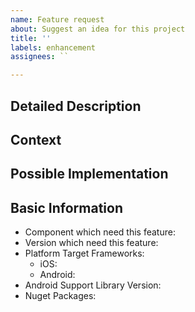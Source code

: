 ```yaml
---
name: Feature request
about: Suggest an idea for this project
title: ''
labels: enhancement
assignees: ``

---
```


<!--- Provide a general summary of the issue in the Title above -->

## Detailed Description
<!--- Provide a detailed description of the change or addition you are proposing -->

## Context
<!--- Why is this change important to you? How would you use it? -->
<!--- How can it benefit other users? -->

## Possible Implementation
<!--- Not obligatory, but suggest an idea for implementing addition or change -->

## Basic Information

<!--- Include as many relevant details about the environment you experienced the feature in -->

- Component which need this feature:
- Version which need this feature:
- Platform Target Frameworks: <!-- All that apply -->
  - iOS:  <!-- The version of the iOS SDK you are compiling against, e.g. 11.1 -->
  - Android: <!-- The version of the Android SDK you are compiling against, e.g. 7.1 --> 
- Android Support Library Version: <!-- if applicable -->
- Nuget Packages: